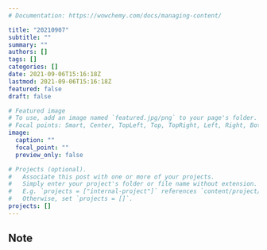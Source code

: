 ```yaml
---
# Documentation: https://wowchemy.com/docs/managing-content/

title: "20210907"
subtitle: ""
summary: ""
authors: []
tags: []
categories: []
date: 2021-09-06T15:16:18Z
lastmod: 2021-09-06T15:16:18Z
featured: false
draft: false

# Featured image
# To use, add an image named `featured.jpg/png` to your page's folder.
# Focal points: Smart, Center, TopLeft, Top, TopRight, Left, Right, BottomLeft, Bottom, BottomRight.
image:
  caption: ""
  focal_point: ""
  preview_only: false

# Projects (optional).
#   Associate this post with one or more of your projects.
#   Simply enter your project's folder or file name without extension.
#   E.g. `projects = ["internal-project"]` references `content/project/deep-learning/index.md`.
#   Otherwise, set `projects = []`.
projects: []
---
```


## Note

